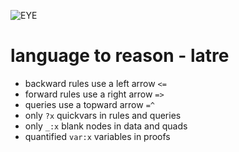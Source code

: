 ![EYE](https://josd.github.io/images/eye.png)

# language to reason - latre

- backward rules use a left arrow `<=`
- forward rules use a right arrow `=>`
- queries use a topward arrow `=^`
- only `?x` quickvars in rules and queries
- only `_:x` blank nodes in data and quads
- quantified `var:x` variables in proofs
